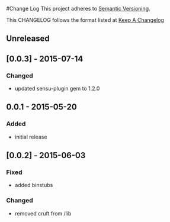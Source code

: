 #Change Log
This project adheres to [Semantic Versioning](http://semver.org/).

This CHANGELOG follows the format listed at [Keep A Changelog](http://keepachangelog.com/)

## Unreleased

## [0.0.3] - 2015-07-14
### Changed
- updated sensu-plugin gem to 1.2.0

## 0.0.1 - 2015-05-20

### Added
- initial release

## [0.0.2] - 2015-06-03

### Fixed
- added binstubs

### Changed
- removed cruft from /lib
